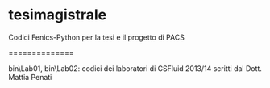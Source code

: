 tesimagistrale
==============

Codici Fenics-Python per la tesi e il progetto di PACS

==============

bin\Lab01, bin\Lab02: codici dei laboratori di CSFluid 2013/14 scritti dal Dott. Mattia Penati
